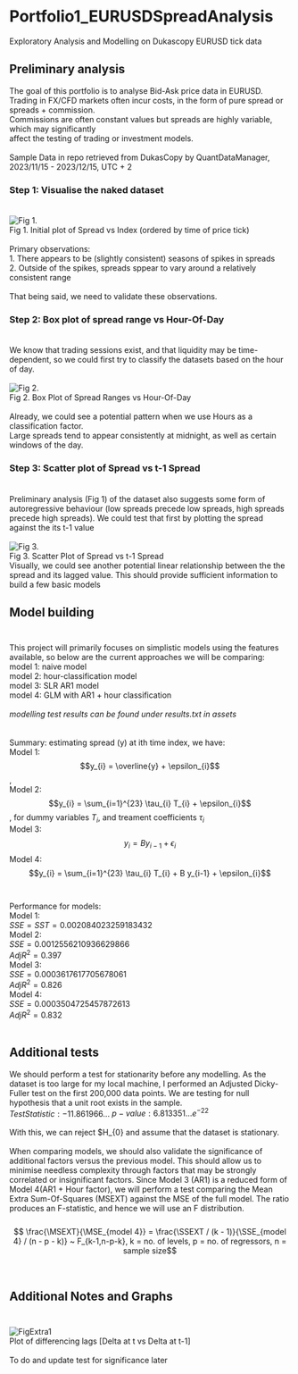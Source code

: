 # Portfolio1_EURUSDSpreadAnalysis

Exploratory Analysis and Modelling on Dukascopy EURUSD tick data

## Preliminary analysis

The goal of this portfolio is to analyse Bid-Ask price data in EURUSD. <br>
Trading in FX/CFD markets often incur costs, in the form of pure spread or spreads + commission.<br>
Commissions are often constant values but spreads are highly variable, which may significantly <br>
affect the testing of trading or investment models.<br><br>
Sample Data in repo retrieved from DukasCopy by QuantDataManager, 2023/11/15 - 2023/12/15, UTC + 2

### Step 1: Visualise the naked dataset <br><br>
![Fig 1.](https://github.com/TsePinDF/Portfolio1_EURUSDSpreadAnalysis/blob/main/assets/Plot1.png)<br>
Fig 1. Initial plot of Spread vs Index (ordered by time of price tick)<br><br>
Primary observations:<br>
    1. There appears to be (slightly consistent) seasons of spikes in spreads<br>
    2. Outside of the spikes, spreads sppear to vary around a relatively consistent range
<br><br>
That being said, we need to validate these observations.<br>

### Step 2: Box plot of spread range vs Hour-Of-Day <br><br>
We know that trading sessions exist, and that liquidity may be time-dependent, so we could first try to classify the datasets based on the hour of day. <br><br>
![Fig 2.](https://github.com/TsePinDF/Portfolio1_EURUSDSpreadAnalysis/blob/main/assets/Plot2.png)
<br>
Fig 2. Box Plot of Spread Ranges vs Hour-Of-Day<br><br>
Already, we could see a potential pattern when we use Hours as a classification factor.<br>
Large spreads tend to appear consistently at midnight, as well as certain windows of the day.<br>

### Step 3: Scatter plot of Spread vs t-1 Spread <br><br>
Preliminary analysis (Fig 1) of the dataset also suggests some form of autoregressive behaviour (low spreads precede low spreads, high spreads precede high spreads). We could test that first by plotting the spread against the its t-1 value<br><br>
![Fig 3.](https://github.com/TsePinDF/Portfolio1_EURUSDSpreadAnalysis/blob/main/assets/Plot3.png)
<br>
Fig 3. Scatter Plot of Spread vs t-1 Spread<br>
Visually, we could see another potential linear relationship between the the spread and its lagged value. This should provide sufficient information to build a few basic models<br>

## Model building <br> <br>
This project will primarily focuses on simplistic models using the features available, so below are the current approaches we will be comparing:<br>
model 1: naive model<br>
model 2: hour-classification model<br>
model 3: SLR AR1 model<br>
model 4: GLM with AR1 + hour classification<br><br>
*modelling test results can be found under results.txt in assets*<br>
<br><br>
Summary: estimating spread (y) at ith time index, we have:<br>
Model 1: $$y_{i} = \overline{y} + \epsilon_{i}$$ ,<br>
Model 2: $$y_{i} = \sum_{i=1}^{23} \tau_{i} T_{i} + \epsilon_{i}$$, for dummy variables $T_{i}$, and treament coefficients $\tau_{i}$<br>
Model 3: $$y_{i} = B y_{i-1} + \epsilon_{i}$$
Model 4: $$y_{i} = \sum_{i=1}^{23} \tau_{i} T_{i} + B y_{i-1} + \epsilon_{i}$$<br><br>
Performance for models:<br>
Model 1: <br>
$SSE = SST = 0.002084023259183432$ <br>
Model 2:<br>
$SSE = 0.0012556210936629866$ <br>
$Adj R^{2} = 0.397$ <br>
Model 3:<br>
$SSE = 0.0003617617705678061$ <br>
$Adj R^{2} = 0.826$ <br>
Model 4:<br>
$SSE = 0.0003504725457872613$ <br>
$Adj R^{2} = 0.832$ <br>
<br>
## Additional tests<br>
We should perform a test for stationarity before any modelling. As the dataset is too large for my local machine, I performed an Adjusted Dicky-Fuller test on the first 200,000 data points. We are testing for null hypothesis that a unit root exists in the sample. <br>
$Test Statistic: -11.861966...$
$p-value: 6.813351...e^{-22}$<br><br>
With this, we can reject $H_{0} and assume that the dataset is stationary.<br><br>
When comparing models, we should also validate the significance of additional factors versus the previous model. This should allow us to minimise needless complexity through factors that may be strongly correlated or insignificant factors. Since Model 3 (AR1) is a reduced form of Model 4(AR1 + Hour factor), we will perform a test comparing the Mean Extra Sum-Of-Squares (MSEXT) against the MSE of the full model. The ratio produces an F-statistic, and hence we will use an F distribution.<br><br>
$$ \frac{\MSEXT}{\MSE_{model 4}} = \frac{\SSEXT / (k - 1)}{\SSE_{model 4} / (n - p - k)} ~ F_{k-1,n-p-k}, k = no. of levels, p = no. of regressors, n = sample size$$

<br>

## Additional Notes and Graphs <br><br>
![FigExtra1](https://github.com/TsePinDF/Portfolio1_EURUSDSpreadAnalysis/blob/main/assets/Plot4.png)<br>
Plot of differencing lags [Delta at t vs Delta at t-1]<br><br>
To do and update test for significance later

